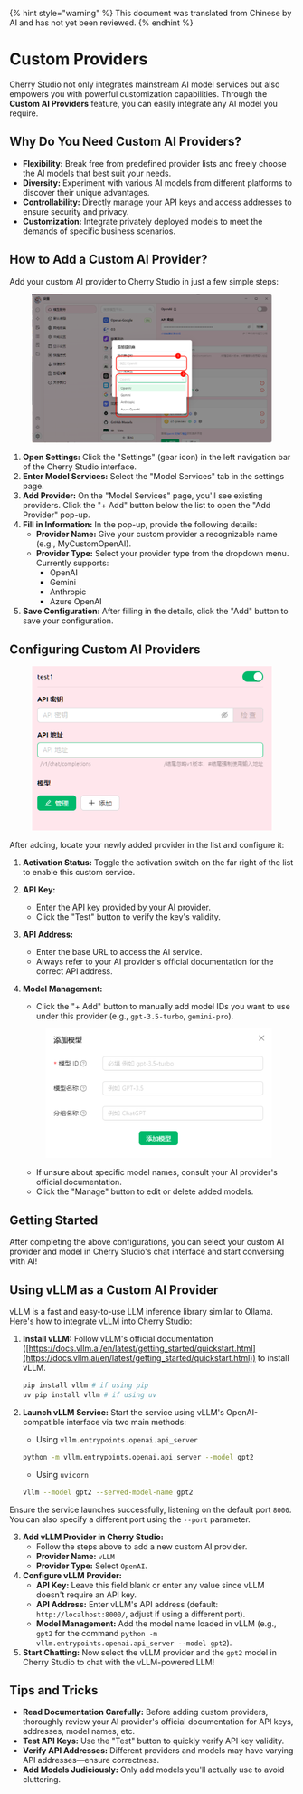 
{% hint style="warning" %}
This document was translated from Chinese by AI and has not yet been reviewed.
{% endhint %}

# Custom Providers

Cherry Studio not only integrates mainstream AI model services but also empowers you with powerful customization capabilities. Through the **Custom AI Providers** feature, you can easily integrate any AI model you require.

## Why Do You Need Custom AI Providers?

* **Flexibility:** Break free from predefined provider lists and freely choose the AI models that best suit your needs.
* **Diversity:** Experiment with various AI models from different platforms to discover their unique advantages.
* **Controllability:** Directly manage your API keys and access addresses to ensure security and privacy.
* **Customization:** Integrate privately deployed models to meet the demands of specific business scenarios.

## How to Add a Custom AI Provider?

Add your custom AI provider to Cherry Studio in just a few simple steps:

<figure><img src="../../.gitbook/assets/image (2) (5).png" alt=""><figcaption></figcaption></figure>

1. **Open Settings:** Click the "Settings" (gear icon) in the left navigation bar of the Cherry Studio interface.
2. **Enter Model Services:** Select the "Model Services" tab in the settings page.
3. **Add Provider:** On the "Model Services" page, you'll see existing providers. Click the "+ Add" button below the list to open the "Add Provider" pop-up.
4. **Fill in Information:** In the pop-up, provide the following details:
   * **Provider Name:** Give your custom provider a recognizable name (e.g., MyCustomOpenAI).
   * **Provider Type:** Select your provider type from the dropdown menu. Currently supports:
     * OpenAI
     * Gemini
     * Anthropic
     * Azure OpenAI
5. **Save Configuration:** After filling in the details, click the "Add" button to save your configuration.

## Configuring Custom AI Providers

<figure><img src="../../.gitbook/assets/image (3) (5) (1).png" alt=""><figcaption></figcaption></figure>

After adding, locate your newly added provider in the list and configure it:

1. **Activation Status:** Toggle the activation switch on the far right of the list to enable this custom service.
2. **API Key:**
   * Enter the API key provided by your AI provider.
   * Click the "Test" button to verify the key's validity.
3. **API Address:**
   * Enter the base URL to access the AI service.
   * Always refer to your AI provider's official documentation for the correct API address.
4. **Model Management:**
   * Click the "+ Add" button to manually add model IDs you want to use under this provider (e.g., `gpt-3.5-turbo`, `gemini-pro`).

    <figure><img src="../../.gitbook/assets/image (4) (5).png" alt=""><figcaption></figcaption></figure>

    * If unsure about specific model names, consult your AI provider's official documentation.
    * Click the "Manage" button to edit or delete added models.

## Getting Started

After completing the above configurations, you can select your custom AI provider and model in Cherry Studio's chat interface and start conversing with AI!

## Using vLLM as a Custom AI Provider

vLLM is a fast and easy-to-use LLM inference library similar to Ollama. Here's how to integrate vLLM into Cherry Studio:

1. **Install vLLM:** Follow vLLM's official documentation ([https://docs.vllm.ai/en/latest/getting_started/quickstart.html](https://docs.vllm.ai/en/latest/getting_started/quickstart.html)) to install vLLM.

    ```sh
    pip install vllm # if using pip
    uv pip install vllm # if using uv
    ```
2. **Launch vLLM Service:** Start the service using vLLM's OpenAI-compatible interface via two main methods:

    * Using `vllm.entrypoints.openai.api_server`
    ```sh
    python -m vllm.entrypoints.openai.api_server --model gpt2
    ```

    * Using `uvicorn`
    ```sh
    vllm --model gpt2 --served-model-name gpt2
    ```

Ensure the service launches successfully, listening on the default port `8000`. You can also specify a different port using the `--port` parameter.

3. **Add vLLM Provider in Cherry Studio:**
   * Follow the steps above to add a new custom AI provider.
   * **Provider Name:** `vLLM`
   * **Provider Type:** Select `OpenAI`.
4. **Configure vLLM Provider:**
   * **API Key:** Leave this field blank or enter any value since vLLM doesn't require an API key.
   * **API Address:** Enter vLLM's API address (default: `http://localhost:8000/`, adjust if using a different port).
   * **Model Management:** Add the model name loaded in vLLM (e.g., `gpt2` for the command `python -m vllm.entrypoints.openai.api_server --model gpt2`).
5. **Start Chatting:** Now select the vLLM provider and the `gpt2` model in Cherry Studio to chat with the vLLM-powered LLM!

## Tips and Tricks

* **Read Documentation Carefully:** Before adding custom providers, thoroughly review your AI provider's official documentation for API keys, addresses, model names, etc.
* **Test API Keys:** Use the "Test" button to quickly verify API key validity.
* **Verify API Addresses:** Different providers and models may have varying API addresses—ensure correctness.
* **Add Models Judiciously:** Only add models you'll actually use to avoid cluttering.